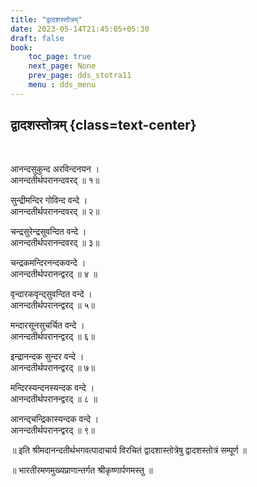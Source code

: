 ```yaml
---
title: "द्वादशस्तोत्रम्‌"
date: 2023-05-14T21:45:05+05:30
draft: false
book:
    toc_page: true
    next_page: None
    prev_page: dds_stotra11
    menu : dds_menu
---
```



## द्वादशस्तोत्रम्‌ {class=text-center}

<br/>


आनन्दसुकुन्द अरविन्दनयन ।  
आनन्दतीर्थपरानन्दवरद्‌ ॥ १॥

सुन्द्रीमन्दिर गोविन्द वन्दे ।  
आनन्दतीर्थपरानन्दवरद्‌ ॥ २॥

चन्द्रसुरेन्द्रसुवन्दित वन्दे ।  
आनन्दतीर्थपरानन्दवरद्‌ ॥ ३॥

चन्द्रकमन्दिरनन्दकवन्दे ।  
आनन्दतीर्थपरानन्द्वरद्‌ ॥ ४ ॥

वृन्दारकवृन्द्सुवन्दित वन्दे ।  
आनन्दतीर्थपरानन्द्वरद्‌ ॥ ५॥

मन्दारसूनसुचर्चित वन्दे ।  
आनन्दतीर्थपरानन्द्वरद्‌ ॥ ६॥

इन्द्रानन्दक सुन्दर वन्दे ।  
आनन्दतीर्थपरानन्द्वरद्‌ ॥ ७॥

मन्दिरस्यन्दनस्यन्दक वन्दे ।  
आनन्दतीर्थपरानन्द्वरद्‌ ॥ ८ ॥

आनन्द्चन्द्रिकास्यन्दक वन्दे ।  
आनन्दतीर्थपरानन्द्वरद्‌ ॥ ९॥

॥ इति श्रीमदानन्दतीर्थभगवत्पादाचार्य विरचितं
द्वादशास्तोत्रेषु द्वादशस्तोत्रं सम्पूर्ण ॥

॥ भारतीरमणमुख्यप्राणान्तर्गत श्रीकृष्णार्पणमस्तु ॥
